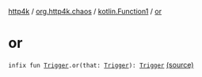 [http4k](../../index.md) / [org.http4k.chaos](../index.md) / [kotlin.Function1](index.md) / [or](./or.md)

# or

`infix fun `[`Trigger`](../-trigger.md)`.or(that: `[`Trigger`](../-trigger.md)`): `[`Trigger`](../-trigger.md) [(source)](https://github.com/http4k/http4k/blob/master/http4k-testing-chaos/src/main/kotlin/org/http4k/chaos/ChaosTriggers.kt#L41)